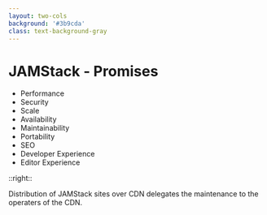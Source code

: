 ```yaml
---
layout: two-cols
background: '#3b9cda'
class: text-background-gray
---
```


# **JAMStack - Promises**

- Performance
- Security
- Scale
- Availability
- <span class="text-background-gray font-extrabold bg-background-ionos rounded p-2 -m-2">Maintainability</span>
- Portability
- SEO
- Developer Experience
- Editor Experience

::right::

<div class="flex flex-col h-full justify-center">
  <div class="flex items-center m-4 p-4 rounded-lg bg-background-ionos leading-normal text-background-gray">
    Distribution of JAMStack sites over CDN delegates the maintenance to the operaters of the CDN.  
  </div>
</div>

<Footer
  title="Copyright © 1&1 IONOS SE 2021"
  :social="[
    { type: 'gh', username: 'ionos-deploy-now' }
  ]"
/>

<IonosLogo left="false" />

<!--
Man muss die Seite ich regelmäßig patchen, da z.B. sicherheits lücken in Wordpress aufgetreten sind

natürlich sollten die Entwickler sich um die aktuallisierung der verwendeten JS frameworks kümmern
-->

